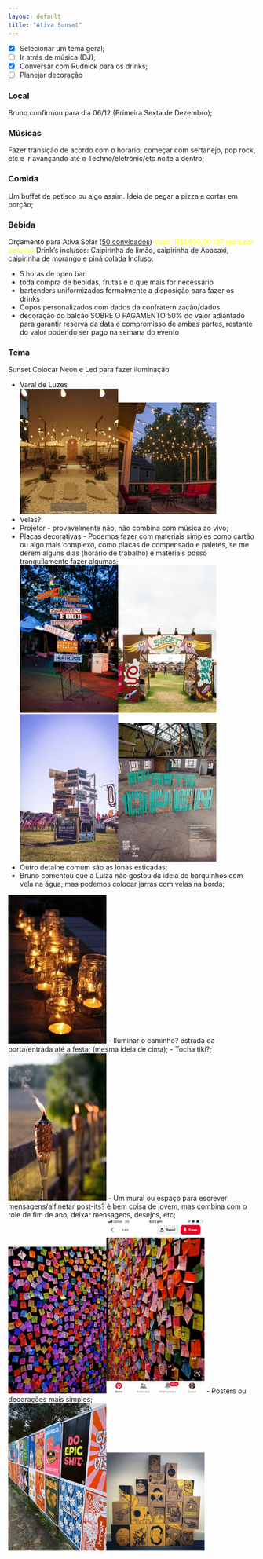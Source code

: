 ```yaml
---
layout: default
title: "Ativa Sunset"
---
```


- [x] Selecionar um  tema geral;
- [ ] Ir atrás de música (DJ);
- [x] Conversar com Rudnick para os drinks;
- [ ] Planejar decoração

### Local
Bruno confirmou para dia 06/12 (Primeira Sexta de Dezembro);

### Músicas
Fazer transição de acordo com o horário, começar com sertanejo, pop rock, etc e ir avançando até o Techno/eletrônic/etc noite a dentro;

### Comida
Um buffet de petisco ou algo assim.
Ideia de pegar a pizza e cortar em porção;

### Bebida
Orçamento para Ativa Solar (<u>50 convidados</u>)
<span style="color:yellow">Valor: R$1.850,00 (37 reais por pessoa)</span>
Drink’s inclusos: Caipirinha de limão, caipirinha de Abacaxi, caipirinha de morango e pinã colada
Incluso:
- 5 horas de open bar
- ⁠toda compra de bebidas, frutas e o que mais for necessário
- ⁠bartenders uniformizados formalmente a disposição para fazer os drinks
- ⁠Copos personalizados com dados da confraternização/dados 
- ⁠decoração do balcão
SOBRE O PAGAMENTO
50% do valor adiantado para garantir reserva da data e compromisso de ambas partes, restante do valor podendo ser pago na semana do evento

### Tema
Sunset
Colocar Neon e Led para fazer iluminação
- Varal de Luzes<br>
<img src="assets/708f1cb65f1fa8d19619ccf811e58453.jpg" style="width:200px"><img src="assets/e6919d962cd27f45a081fc0395bcd0b0.jpg" style="width:200px">
 - Velas?
 - Projetor - provavelmente não, não combina com música ao vivo;
 - Placas decorativas - Podemos fazer com materiais simples como cartão ou algo mais complexo, como placas de compensado e paletes, se me derem alguns dias (horário de trabalho) e materiais posso tranquilamente fazer algumas;<br>
 <img src="assets/0f23902be2c6051e11059eb31851a5b9.jpg" style="width:200px"><img src="assets/14b813df776984afc2290b3a2718d654.jpg" style="width:200px"><img src="assets/fbef3e33ba5f548d873be3b70adb5ff6.jpg" style="width:200px"><img src="assets/fb0b8c351021d055c306d1b153977b0f.jpg" style="width:200px">
 - Outro detalhe comum são as lonas esticadas;
 - Bruno comentou que a Luiza não gostou da ideia de barquinhos com vela na água, mas podemos colocar jarras com velas na borda;<br>
 <img src="assets/741dfa152d4ceaa396ccb170532bc608.jpg" style="width:200px">
 - Iluminar o caminho? estrada da porta/entrada até a festa; (mesma ideia de cima);
 - Tocha tiki?;<br>
 <img src="assets/06e5a81d67ec4b0c7835ae74148c73fa.jpg" style="width:200px">
 - Um mural ou espaço para escrever mensagens/alfinetar post-its? é bem coisa de jovem, mas combina com o role de fim de ano, deixar mensagens, desejos, etc;<br>
 <img src="assets/d5cc77723c3ef42b4517ed73e72ef78d.jpg" style="width:200px"><img src="assets/8d19a41b9f47dc1fa4c4b7c8adcfc288.jpg" style="width:200px">
- Posters ou decorações mais simples;<br>
 <img src="assets/8791da2fa85bf852980a1d6acf533703.jpg" style="width:200px"><img src="assets/e353f0f759cf94853b878a13a3651890.jpg" style="width:200px">
